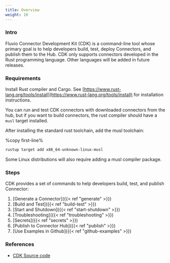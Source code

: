 ```yaml
---
title: Overview
weight: 10
---
```


### Intro

Fluvio Connector Development Kit (CDK) is a command-line tool whose primary goal is to help developers build, test, deploy Connectors, and publish them to the Hub. CDK only supports connectors developed in the Rust programming language. Other languages will be added in future releases.


### Requirements

Install Rust compiler and Cargo. See [https://www.rust-lang.org/tools/install](https://www.rust-lang.org/tools/install) for installation instructions.

You can run and test CDK connectors with downloaded connectors from the hub, but
if you want to build connectors, the rust compiler should have a `musl` target
installed.

After installing the standard rust toolchain, add the musl toolchain:

%copy first-line%
```bash
rustup target add x86_64-unknown-linux-musl
```

Some Linux distributions will also require adding a musl compiler package.

### Steps

CDK provides a set of commands to help developers build, test, and publish Connector:

1. [Generate a Connector]({{< ref "generate" >}})
2. [Build and Test]({{< ref "build-test" >}})
3. [Start and Shutdown]({{< ref "start-shutdown" >}})
4. [Troubleshooting]({{< ref "troubleshooting" >}})
5. [Secrets]({{< ref "secrets" >}})
6. [Publish to Connector Hub]({{< ref "publish" >}})
7. [Use Examples in Github]({{< ref "github-examples" >}})


### References

* [CDK Source code]


[CDK Source code]: https://github.com/infinyon/fluvio/tree/master/crates/cdk

